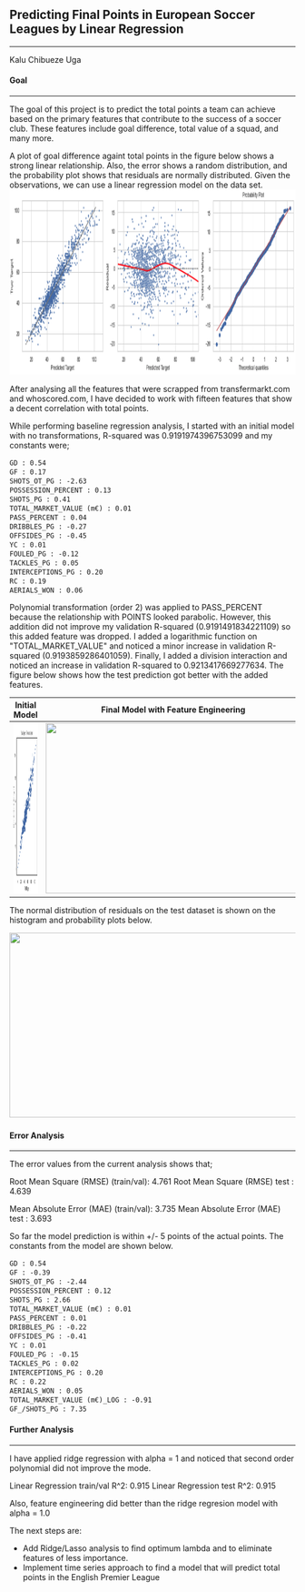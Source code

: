 ## Predicting Final Points in European Soccer Leagues by Linear Regression 

---
Kalu Chibueze Uga


#### Goal
---

The goal of this project is to predict the total points a team can achieve based on the primary features that contribute to the success of a soccer club. These features include goal difference, total value of a squad, and many more.

A plot of goal difference againt total points in the figure below  shows a strong linear relationship. Also, the error shows a random distribution, and the probability plot shows that residuals are normally distributed. Given the observations, we can use a linear regression model on the data set.
<img src="https://github.com/kuga01/kcu_project_files/blob/main/Web_Scraping_Regression/plots/gd_var_plot.png" width = "850" height = "325">

After analysing all the features that were scrapped from transfermarkt.com and whoscored.com, I have decided to work with fifteen features that show a decent correlation with total points. 

While performing baseline regression analysis, I started with an initial model with no transformations, R-squared was 0.9191974396753099 and my constants were;

```
GD : 0.54
GF : 0.17
SHOTS_OT_PG : -2.63
POSSESSION_PERCENT : 0.13
SHOTS_PG : 0.41
TOTAL_MARKET_VALUE (m€) : 0.01
PASS_PERCENT : 0.04
DRIBBLES_PG : -0.27
OFFSIDES_PG : -0.45
YC : 0.01
FOULED_PG : -0.12
TACKLES_PG : 0.05
INTERCEPTIONS_PG : 0.20
RC : 0.19
AERIALS_WON : 0.06
```
Polynomial transformation (order 2) was applied to PASS_PERCENT because the relationship with POINTS looked parabolic. However, this addition did not improve my validation R-squared (0.9191491834221109) so this added feature was dropped. I added a logarithmic function on "TOTAL_MARKET_VALUE" and noticed a minor increase in validation R-squared (0.9193859286401059).
Finally, I added a division interaction and noticed an increase in validation R-squared to 0.9213417669277634.
The figure below shows how the test prediction got better with the added features.

| Initial Model | Final Model with Feature Engineering |
|:----: |:------:|
| <img src="https://github.com/kuga01/kcu_project_files/blob/main/Web_Scraping_Regression/plots/initial_model.png" width = "450" height = "300">   | <img src="/Users/amyphillip/Desktop/Metis/project_2_webscrap_linreg/Web_Scraping_Regression/plots/fe_model.png" width = "450" height = "300">    |

The normal distribution of residuals on the test dataset is shown on the histogram and probability plots below.

<img src="/Users/amyphillip/Desktop/Metis/project_2_webscrap_linreg/Web_Scraping_Regression/plots/hist_prob.png" width = "850" height = "325">

#### Error Analysis
---

The error values from the current analysis shows that;

Root Mean Square (RMSE) (train/val): 4.761
Root Mean Square (RMSE) test         : 4.639

Mean Absolute Error (MAE) (train/val): 3.735
Mean Absolute Error (MAE) test         : 3.693

So far the model prediction is within +/- 5 points of the actual points. The constants from the model are shown below.

```
GD : 0.54
GF : -0.39
SHOTS_OT_PG : -2.44
POSSESSION_PERCENT : 0.12
SHOTS_PG : 2.66
TOTAL_MARKET_VALUE (m€) : 0.01
PASS_PERCENT : 0.01
DRIBBLES_PG : -0.22
OFFSIDES_PG : -0.41
YC : 0.01
FOULED_PG : -0.15
TACKLES_PG : 0.02
INTERCEPTIONS_PG : 0.20
RC : 0.22
AERIALS_WON : 0.05
TOTAL_MARKET_VALUE (m€)_LOG : -0.91
GF_/SHOTS_PG : 7.35
```

#### Further Analysis
---
I have applied ridge regression with alpha = 1 and noticed that second order polynomial did not improve the mode. 

Linear Regression train/val R^2: 0.915
Linear Regression test R^2: 0.915

Also, feature engineering did better than the ridge regresion model with alpha = 1.0

The next steps are:
* Add Ridge/Lasso analysis to find optimum lambda and to eliminate features of less importance.
* Implement time series approach to find a model that will predict total points in the English Premier League
